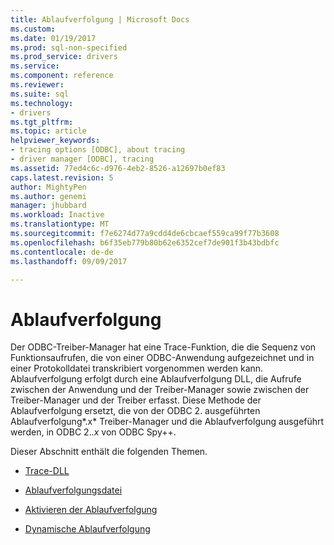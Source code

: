 ```yaml
---
title: Ablaufverfolgung | Microsoft Docs
ms.custom: 
ms.date: 01/19/2017
ms.prod: sql-non-specified
ms.prod_service: drivers
ms.service: 
ms.component: reference
ms.reviewer: 
ms.suite: sql
ms.technology:
- drivers
ms.tgt_pltfrm: 
ms.topic: article
helpviewer_keywords:
- tracing options [ODBC], about tracing
- driver manager [ODBC], tracing
ms.assetid: 77ed4c6c-d976-4eb2-8526-a12697b0ef83
caps.latest.revision: 5
author: MightyPen
ms.author: genemi
manager: jhubbard
ms.workload: Inactive
ms.translationtype: MT
ms.sourcegitcommit: f7e6274d77a9cdd4de6cbcaef559ca99f77b3608
ms.openlocfilehash: b6f35eb779b80b62e6352cef7de901f3b43bdbfc
ms.contentlocale: de-de
ms.lasthandoff: 09/09/2017

---
```

# <a name="tracing"></a>Ablaufverfolgung
Der ODBC-Treiber-Manager hat eine Trace-Funktion, die die Sequenz von Funktionsaufrufen, die von einer ODBC-Anwendung aufgezeichnet und in einer Protokolldatei transkribiert vorgenommen werden kann. Ablaufverfolgung erfolgt durch eine Ablaufverfolgung DLL, die Aufrufe zwischen der Anwendung und der Treiber-Manager sowie zwischen der Treiber-Manager und der Treiber erfasst. Diese Methode der Ablaufverfolgung ersetzt, die von der ODBC 2. ausgeführten Ablaufverfolgung*.x* Treiber-Manager und die Ablaufverfolgung ausgeführt werden, in ODBC 2.*.x* von ODBC Spy++.  
  
 Dieser Abschnitt enthält die folgenden Themen.  
  
-   [Trace-DLL](../../../odbc/reference/develop-app/trace-dll.md)  
  
-   [Ablaufverfolgungsdatei](../../../odbc/reference/develop-app/trace-file.md)  
  
-   [Aktivieren der Ablaufverfolgung](../../../odbc/reference/develop-app/enabling-tracing.md)  
  
-   [Dynamische Ablaufverfolgung](../../../odbc/reference/develop-app/dynamic-tracing.md)

